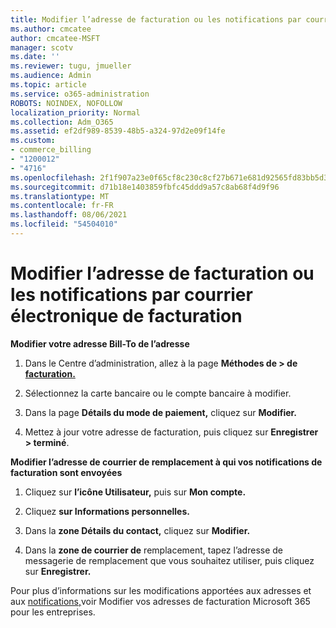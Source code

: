 ```yaml
---
title: Modifier l’adresse de facturation ou les notifications par courrier électronique de facturation
ms.author: cmcatee
author: cmcatee-MSFT
manager: scotv
ms.date: ''
ms.reviewer: tugu, jmueller
ms.audience: Admin
ms.topic: article
ms.service: o365-administration
ROBOTS: NOINDEX, NOFOLLOW
localization_priority: Normal
ms.collection: Adm_O365
ms.assetid: ef2df989-8539-48b5-a324-97d2e09f14fe
ms.custom:
- commerce_billing
- "1200012"
- "4716"
ms.openlocfilehash: 2f1f907a23e0f65cf8c230c8cf27b671e681d92565fd83bb5d39ebf3c53ab9fd
ms.sourcegitcommit: d71b18e1403859fbfc45ddd9a57c8ab68f4d9f96
ms.translationtype: MT
ms.contentlocale: fr-FR
ms.lasthandoff: 08/06/2021
ms.locfileid: "54504010"
---
```

# <a name="change-billing-address-or-billing-email-notifications"></a>Modifier l’adresse de facturation ou les notifications par courrier électronique de facturation

**Modifier votre adresse Bill-To de l’adresse**

1. Dans le Centre d’administration, allez à la page **Méthodes de > de [facturation.](https://go.microsoft.com/fwlink/p/?linkid=2018806)**

2. Sélectionnez la carte bancaire ou le compte bancaire à modifier.

3. Dans la page **Détails du mode de paiement,** cliquez sur **Modifier.**

4. Mettez à jour votre adresse de facturation, puis cliquez sur **Enregistrer > terminé**.

**Modifier l’adresse de courrier de remplacement à qui vos notifications de facturation sont envoyées** 

1. Cliquez sur **l’icône Utilisateur,** puis sur **Mon compte.**

2. Cliquez **sur Informations personnelles.**

3. Dans la **zone Détails du contact,** cliquez sur **Modifier.**

4. Dans la **zone de courrier de** remplacement, tapez l’adresse de messagerie de remplacement que vous souhaitez utiliser, puis cliquez sur **Enregistrer.**

Pour plus d’informations sur les modifications apportées aux adresses et aux [notifications,](/microsoft-365/commerce/billing-and-payments/change-your-billing-addresses)voir Modifier vos adresses de facturation Microsoft 365 pour les entreprises.
